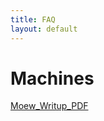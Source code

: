 ```yaml
---
title: FAQ
layout: default
---
```


# Machines

<a href="assets/Hello_World.pdf" target="_blank" rel="noopener">Moew_Writup_PDF</a>
